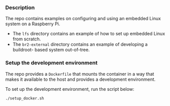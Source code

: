 ### Description

The repo contains examples on configuring and using an embedded Linux system
on a Raspberry Pi.

* The `lfs` directory contains an example of how to set up embedded Linux from
    scratch.
* The `br2-external` directory contains an example of developing a buildroot-
    based system out-of-tree.

### Setup the development environment

The repo provides a `Dockerfile` that mounts the container in a way that makes
it available to the host and provides a development environment.

To set up the development environment, run the script below:

`./setup_docker.sh`
